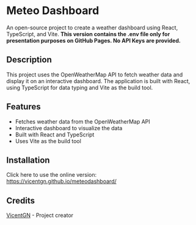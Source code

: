 # Meteo Dashboard
An open-source project to create a weather dashboard using React, TypeScript, and Vite. **This version contains the .env file only for presentation purposes on GitHub Pages. No API Keys are provided.**

## Description
This project uses the OpenWeatherMap API to fetch weather data and display it on an interactive dashboard. The application is built with React, using TypeScript for data typing and Vite as the build tool.

## Features
+ Fetches weather data from the OpenWeatherMap API
+ Interactive dashboard to visualize the data
+ Built with React and TypeScript
+ Uses Vite as the build tool


## Installation
Click here to use the online version: https://vicentgn.github.io/meteodashboard/


## Credits
[VicentGN](https://github.com/VicentGN) - Project creator







